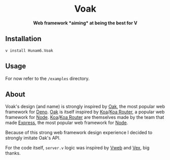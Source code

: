 <div align="center">
  <h1>Voak</h1>
  <b>Web framework *aiming* at being the best for V</b>
</div>

## Installation

```
v install Hunam6.Voak
```

## Usage

For now refer to the `/examples` directory.

## About

Voak's design (and name) is strongly inspired by [Oak](https://github.com/oakserver/oak), the most popular web framework for [Deno](https://github.com/denoland/deno). [Oak](https://github.com/oakserver/oak) is itself inspired by [Koa](https://github.com/koajs/koa)/[Koa Router](https://github.com/koajs/router), a popular web framework for [Node](https://github.com/nodejs/node). [Koa](https://github.com/koajs/koa)/[Koa Router](https://github.com/koajs/router) are themselves made by the team that made [Express](https://github.com/expressjs/express), the most popular web framework for [Node](https://github.com/nodejs/node).

Because of this strong web framework design experience I decided to strongly imitate Oak's API.

For the code itself, `server.v` logic was inspired by [Vweb](https://github.com/vlang/v/tree/master/vlib/vweb) and [Vex](https://github.com/nedpals/vex), big thanks.
